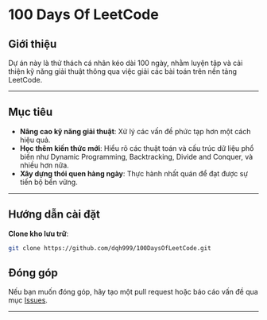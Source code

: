 
# 100 Days Of LeetCode

## Giới thiệu

Dự án này là thử thách cá nhân kéo dài 100 ngày, nhằm luyện tập và cải thiện kỹ năng giải thuật thông qua việc giải các bài toán trên nền tảng LeetCode.

---

## Mục tiêu

- **Nâng cao kỹ năng giải thuật**: Xử lý các vấn đề phức tạp hơn một cách hiệu quả.
- **Học thêm kiến thức mới**: Hiểu rõ các thuật toán và cấu trúc dữ liệu phổ biến như Dynamic Programming, Backtracking, Divide and Conquer, và nhiều hơn nữa.
- **Xây dựng thói quen hàng ngày**: Thực hành nhất quán để đạt được sự tiến bộ bền vững.

---

## Hướng dẫn cài đặt

**Clone kho lưu trữ**:

```bash
git clone https://github.com/dqh999/100DaysOfLeetCode.git
```

## Đóng góp

Nếu bạn muốn đóng góp, hãy tạo một pull request hoặc báo cáo vấn đề qua mục [Issues](https://github.com/dqh999/100DaysOfLeetCode/issues).

---

